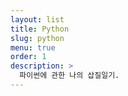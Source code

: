 ```yaml
---
layout: list
title: Python
slug: python
menu: true
order: 1
description: >
  파이썬에 관한 나의 삽질일기.
---
```

